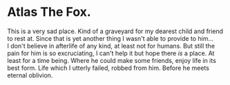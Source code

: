 # Atlas The Fox. 
This is a very sad place. Kind of a graveyard for my dearest child and friend to rest at. Since that is yet another thing I wasn't able to provide to him...\
I don't believe in afterlife of any kind, at least not for humans. But still the pain for him is so excruciating, I can't help it but hope there _is_ a place. At least for a time being. Where he could make some friends, enjoy life in its best form. Life which I utterly failed, robbed from him. Before he meets eternal oblivion.
